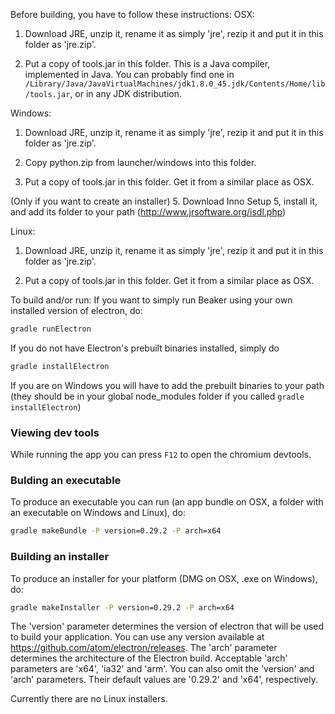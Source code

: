 <!--
    Copyright 2015 TWO SIGMA OPEN SOURCE, LLC

    Licensed under the Apache License, Version 2.0 (the "License");
    you may not use this file except in compliance with the License.
    You may obtain a copy of the License at

           http://www.apache.org/licenses/LICENSE-2.0

    Unless required by applicable law or agreed to in writing, software
    distributed under the License is distributed on an "AS IS" BASIS,
    WITHOUT WARRANTIES OR CONDITIONS OF ANY KIND, either express or implied.
    See the License for the specific language governing permissions and
    limitations under the License.
-->

Before building, you have to follow these instructions:
OSX:

1. Download JRE, unzip it, rename it as simply 'jre', rezip it and put it in this folder as 'jre.zip'.

2. Put a copy of tools.jar in this folder. This is a Java compiler, implemented in Java. You can probably find one in `/Library/Java/JavaVirtualMachines/jdk1.8.0_45.jdk/Contents/Home/lib/tools.jar`, or in any JDK distribution.

Windows:

1. Download JRE, unzip it, rename it as simply 'jre', rezip it and put it in this folder as 'jre.zip'.

3. Copy python.zip from launcher/windows into this folder.

4. Put a copy of tools.jar in this folder. Get it from a similar place as OSX.

(Only if you want to create an installer)
5. Download Inno Setup 5, install it, and add its folder to your path (http://www.jrsoftware.org/isdl.php)

Linux:

1. Download JRE, unzip it, rename it as simply 'jre', rezip it and put it in this folder as 'jre.zip'.

2. Put a copy of tools.jar in this folder. Get it from a similar place as OSX.

To build and/or run:
If you want to simply run Beaker using your own installed version of electron, do:

```sh
gradle runElectron
```

If you do not have Electron's prebuilt binaries installed, simply do

```sh
gradle installElectron
```

If you are on Windows you will have to add the prebuilt binaries to your path (they should
be in your global node_modules folder if you called `gradle installElectron`)

### Viewing dev tools

While running the app you can press `F12` to open the chromium devtools.

### Bulding an executable

To produce an executable you can run (an app bundle on OSX, a folder with an executable on Windows and Linux), do:
```sh
gradle makeBundle -P version=0.29.2 -P arch=x64
```

### Building an installer

To produce an installer for your platform (DMG on OSX, .exe on Windows), do:
```sh
gradle makeInstaller -P version=0.29.2 -P arch=x64
```

The 'version' parameter determines the version of electron that will be used
to build your application. You can use any version available at
https://github.com/atom/electron/releases. The 'arch' parameter determines the
architecture of the Electron build. Acceptable 'arch' parameters are 'x64',
'ia32' and 'arm'. You can also omit the 'version' and 'arch' parameters. Their
default values are '0.29.2' and 'x64', respectively.

Currently there are no Linux installers.

